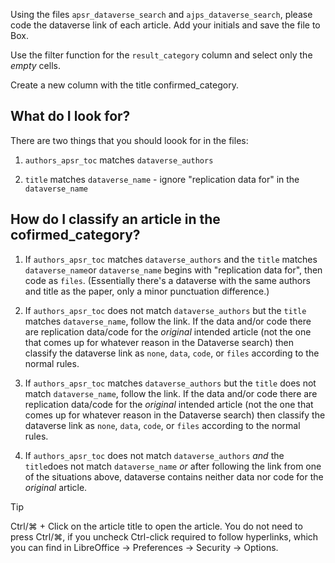 Using the files `apsr_dataverse_search` and `ajps_dataverse_search`, please code the dataverse link of each article. Add your initials and save the file to Box.

Use the filter function for the `result_category` column and select only the _empty_ cells.

Create a new column with the title confirmed_category.

## What do I look for?
There are two things that you should loook for in the files:

1. `authors_apsr_toc` matches `dataverse_authors`

2. `title` matches `dataverse_name` - ignore "replication data for" in the `dataverse_name`

## How do I classify an article in the cofirmed_category?

1. If `authors_apsr_toc` matches `dataverse_authors` and the `title` matches `dataverse_name`or `dataverse_name` begins with "replication data for", then code as `files`. (Essentially there's a dataverse with the same authors and title as the paper, only a minor punctuation difference.)

2. If `authors_apsr_toc` does not match `dataverse_authors` but the `title` matches `dataverse_name`, follow the link. If the data and/or code there are replication data/code for the *original* intended article (not the one that comes up for whatever reason in the Dataverse search) then classify the dataverse link as  `none`, `data`, `code`, or `files` according to the normal rules.  

3. If `authors_apsr_toc` matches `dataverse_authors` but the `title` does not match `dataverse_name`, follow the link. If the data and/or code there are replication data/code for the *original* intended article (not the one that comes up for whatever reason in the Dataverse search) then classify the dataverse link as `none`, `data`, `code`, or `files` according to the normal rules.

4. If `authors_apsr_toc` does not match `dataverse_authors` *and* the `title`does not match `dataverse_name` *or* after following the link from one of the situations above, dataverse contains neither data nor code for the *original* article.


Tip

Ctrl/⌘ + Click on the article title to open the article. You do not need to press Ctrl/⌘, if you uncheck Ctrl-click required to follow hyperlinks, which you can find in LibreOffice -> Preferences -> Security -> Options.
